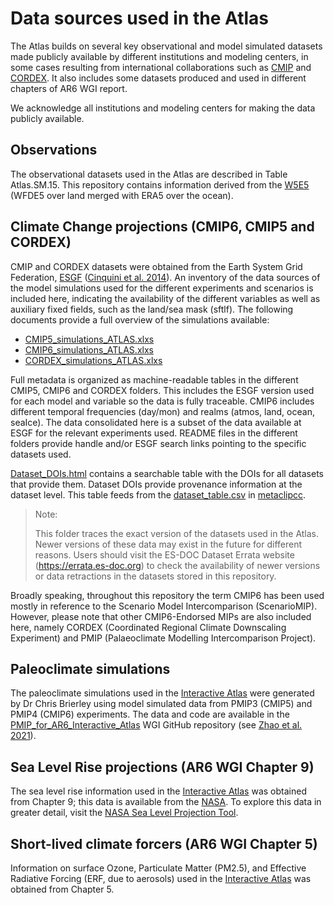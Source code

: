 # Data sources used in the Atlas

The Atlas builds on several key observational and model simulated datasets made publicly available by different institutions and modeling centers, in some cases resulting from international collaborations such as [CMIP](https://www.wcrp-climate.org/wgcm-cmip) and [CORDEX](https://cordex.org). It also includes some datasets produced and used in different chapters of AR6 WGI report.

We acknowledge all institutions and modeling centers for making the data publicly available. 

## Observations

The observational datasets used in the Atlas are described in Table Atlas.SM.15. This repository contains information derived from the [W5E5](https://doi.org/10.5880/pik.2019.023) (WFDE5 over land merged with ERA5 over the ocean).

## Climate Change projections (CMIP6, CMIP5 and CORDEX)
CMIP and CORDEX datasets were obtained from the Earth System Grid Federation, [ESGF](https://esgf-data.dkrz.de/projects/esgf-dkrz/) ([Cinquini et al. 2014](https://doi.org/10.1016/j.future.2013.07.002)). An inventory of the data sources of the model simulations used for the different experiments and scenarios is included here, indicating the availability of the different variables as well as auxiliary fixed fields, such as the land/sea mask (sftlf). The following documents provide a full overview of the simulations available: 
 * [CMIP5_simulations_ATLAS.xlxs](CMIP5_simulations_ATLAS.xlxs)
 * [CMIP6_simulations_ATLAS.xlxs](CMIP6_simulations_ATLAS.xlxs)
 * [CORDEX_simulations_ATLAS.xlxs](CORDEX_simulations_ATLAS.xlxs)

Full metadata is organized as machine-readable tables in the different CMIP5, CMIP6 and CORDEX folders. This includes the ESGF version used for each model and variable so the data is fully traceable. CMIP6 includes different temporal frequencies (day/mon) and realms (atmos, land, ocean, seaIce). The data consolidated here is a subset of the data available at ESGF for the relevant experiments used.
README files in the different folders provide handle and/or ESGF search links pointing to the specific datasets used.

[Dataset_DOIs.html](https://raw.githack.com/IPCC-WG1/Atlas/devel/data-sources/Dataset_DOIs.html) contains a searchable table with the DOIs for all datasets that provide them. Dataset DOIs provide provenance information at the dataset level. This table feeds from the [dataset_table.csv](https://github.com/metaclip/metaclipcc/blob/master/inst/dataset_table.csv) in [metaclipcc](https://github.com/metaclip/metaclipcc).

> Note:
> 
> This folder traces the exact version of the datasets used in the Atlas. Newer versions of these data may exist in the future for different reasons. Users should visit the ES-DOC Dataset Errata website (https://errata.es-doc.org) to check the availability of newer versions or data retractions in the datasets stored in this repository.

Broadly speaking, throughout this repository the term CMIP6 has been used mostly in reference to  the Scenario Model Intercomparison (ScenarioMIP). However, please note that other CMIP6-Endorsed MIPs are also included here, namely CORDEX (Coordinated Regional Climate Downscaling Experiment) and PMIP (Palaeoclimate Modelling Intercomparison Project).

## Paleoclimate simulations

The paleoclimate simulations used in the [Interactive Atlas](http://interactive-atlas.ipcc.ch) were generated by Dr Chris Brierley using model simulated data from PMIP3 (CMIP5) and PMIP4 (CMIP6) experiments. The data and code are available in the [PMIP_for_AR6_Interactive_Atlas](https://github.com/IPCC-WG1/PMIP_for_AR6_Interactive_Atlas) WGI GitHub repository (see [Zhao et al. 2021](https://doi.org/10.5194/gmd-2021-290)).

## Sea Level Rise projections (AR6 WGI Chapter 9)

The sea level rise information used in the [Interactive Atlas](http://interactive-atlas.ipcc.ch) was obtained from Chapter 9; this data is available from the [NASA](https://podaac.jpl.nasa.gov/announcements/2021-08-09-Sea-level-projections-from-the-IPCC-6th-Assessment-Report). To explore this data in greater detail, visit the [NASA Sea Level Projection Tool](https://sealevel.nasa.gov/data_tools/17).

## Short-lived climate forcers (AR6 WGI Chapter 5)

Information on surface Ozone, Particulate Matter (PM2.5), and Effective Radiative Forcing (ERF, due to aerosols) used in the [Interactive Atlas](http://interactive-atlas.ipcc.ch) was obtained from Chapter 5.






